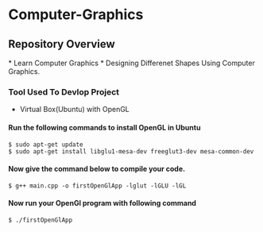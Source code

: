 # Computer-Graphics

<h2>Repository Overview </h2>
  * Learn Computer Graphics
  * Designing Differenet Shapes Using Computer Graphics.

### Tool Used To Devlop Project
  * Virtual Box(Ubuntu) with OpenGL
  
#### Run the following commands to install OpenGL in Ubuntu
    $ sudo apt-get update
    $ sudo apt-get install libglu1-mesa-dev freeglut3-dev mesa-common-dev
   
#### Now give the command below to compile your code.
    $ g++ main.cpp -o firstOpenGlApp -lglut -lGLU -lGL
#### Now run your OpenGl program with following command
    $ ./firstOpenGlApp

  

